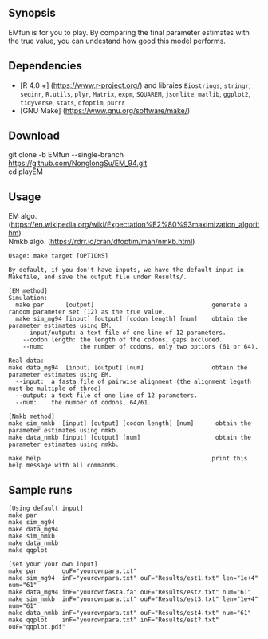 ## Synopsis
EMfun is for you to play. By comparing the final parameter estimates with the true value, you can undestand how good this model performs.  

## Dependencies
* [R 4.0 +]  (https://www.r-project.org/) and libraies `Biostrings`, `stringr`, `seqinr`, `R.utils`, `plyr`, `Matrix`, `expm`, `SQUAREM`, `jsonlite`, `matlib`, `ggplot2`, `tidyverse`, `stats`, `dfoptim`, `purrr`
* [GNU Make] (https://www.gnu.org/software/make/)

## Download
git clone -b EMfun --single-branch https://github.com/NonglongSu/EM_94.git  
cd playEM


## Usage
EM algo.    (https://en.wikipedia.org/wiki/Expectation%E2%80%93maximization_algorithm)   
Nmkb algo.  (https://rdrr.io/cran/dfoptim/man/nmkb.html)  
```
Usage: make target [OPTIONS]   

By default, if you don't have inputs, we have the default input in Makefile, and save the output file under Results/. 
  
[EM method]     
Simulation:  
  make par      [output]                                 generate a random parameter set (12) as the true value.  
  make sim_mg94 [input] [output] [codon length] [num]    obtain the parameter estimates using EM.    
    --input/output: a text file of one line of 12 parameters.   
    --codon length: the length of the codons, gaps excluded.  
    --num:          the number of codons, only two options (61 or 64).  
                       
Real data:  
make data_mg94  [input] [output] [num]                   obtain the parameter estimates using EM.  
  --input:  a fasta file of pairwise alignment (the alignment legnth must be multiple of three)
  --output: a text file of one line of 12 parameters. 
  --num:    the number of codons, 64/61.  

[Nmkb method] 
make sim_nmkb  [input] [output] [codon length] [num]      obtain the parameter estimates using nmkb.   
make data_nmkb [input] [output] [num]                     obtain the parameter estimates using nmkb.
 
make help                                                print this help message with all commands.   
```


## Sample runs
```
[Using default input]
make par    
make sim_mg94  
make data_mg94  
make sim_nmkb
make data_nmkb
make qqplot

[set your your own input]
make par       ouF="yourownpara.txt"       
make sim_mg94  inF="yourownpara.txt" ouF="Results/est1.txt" len="1e+4" num="61"   
make data_mg94 inF="yourownfasta.fa" ouF="Results/est2.txt" num="61"   
make sim_nmkb  inF="yourownpara.txt" ouF="Results/est3.txt" len="1e+4" num="61"  
make data_nmkb inF="yourownpara.txt" ouF="Results/est4.txt" num="61"  
make qqplot    inF="yourownpara.txt" inF="Results/est?.txt" ouF="qqplot.pdf"

```